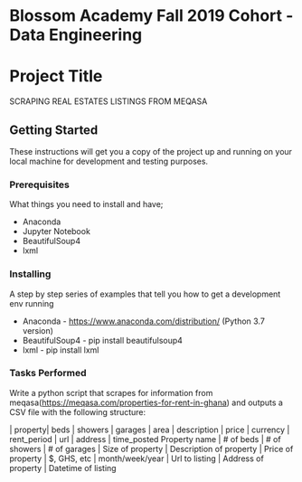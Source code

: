 <h1>Blossom Academy Fall 2019 Cohort - Data Engineering</h1>

# Project Title

SCRAPING REAL ESTATES LISTINGS FROM MEQASA

## Getting Started

These instructions will get you a copy of the project up and running on your local machine for development and testing purposes.

### Prerequisites

What things you need to install and have;


- Anaconda 
- Jupyter Notebook
- BeautifulSoup4
- lxml


### Installing

A step by step series of examples that tell you how to get a development env running

* Anaconda -  https://www.anaconda.com/distribution/ (Python 3.7 version)
* BeautifulSoup4 - pip install beautifulsoup4
* lxml - pip install lxml



### Tasks Performed
      
Write a python script that scrapes for information from meqasa(https://meqasa.com/properties-for-rent-in-ghana) and outputs a CSV file with the following structure:

| property| beds | showers | garages | area | description | price | currency | rent_period | url | address |  time_posted
Property name | # of beds | # of showers | # of garages | Size of property | Description of property | Price of property | $, GHS, etc | month/week/year | Url to listing | Address of property | Datetime of listing


























